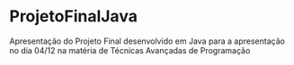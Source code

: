 # ProjetoFinalJava
Apresentação do Projeto Final desenvolvido em Java para a apresentação no dia 04/12 na matéria de Técnicas Avançadas de Programação
